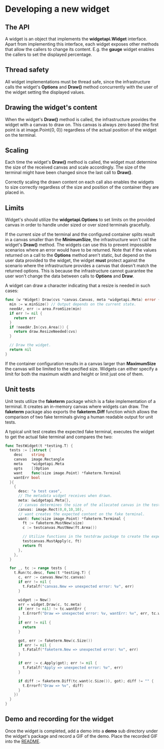 # Developing a new widget

## The API

A widget is an object that implements the **widgetapi.Widget** interface. Apart
from implementing this interface, each widget exposes other methods that allow
the callers to change its content. E.g. the **gauge** widget enables the
callers to set the displayed percentage.

## Thread safety

All widget implementations must be thread safe, since the infrastructure calls
the widget's **Options** and **Draw()** method concurrently with the user of
the widget setting the displayed values.

## Drawing the widget's content

When the widget's **Draw()** method is called, the infrastructure provides the
widget with a canvas to draw on. This canvas is always zero based (the first
point is at image.Point{0, 0}) regardless of the actual position of the widget
on the terminal.

## Scaling

Each time the widget's **Draw()** method is called, the widget must determine
the size of the received canvas and scale accordingly. The size of the terminal
might have been changed since the last call to **Draw()**.

Correctly scaling the drawn content on each call also enables the widgets to
size correctly regardless of the size and position of the container they are
placed in.

## Limits

Widget's should utilize the **widgetapi.Options** to set limits on the provided
canvas in order to handle under sized or over sized terminals gracefully.

If the current size of the terminal and the configured container splits result
in a canvas smaller than the **MinimumSize**, the infrastructure won't call the
widget's **Draw()** method. The widgets can use this to prevent impossible
scenarios where an error would have to be returned. Note that if the values
returned on a call to the **Options** method aren't static, but depend on the
user data provided to the widget, the widget **must** protect against the
scenario where the infrastructure provides a canvas that doesn't match the
returned options. This is because the infrastructure cannot guarantee the user
won't change the data between calls to **Options** and **Draw**.

A widget can draw a character indicating that a resize is needed in such cases:

```go
func (w *Widget) Draw(cvs *canvas.Canvas, meta *widgetapi.Meta) error {
  min := w.minSize() // Output depends on the current state.
  needAr, err := area.FromSize(min)
  if err != nil {
    return err
  }
  if !needAr.In(cvs.Area()) {
    return draw.ResizeNeeded(cvs)
  }

  // Draw the widget.
  return nil
}
```

If the container configuration results in a canvas larger than **MaximumSize**
the canvas will be limited to the specified size. Widgets can either specify a
limit for both the maximum width and height or limit just one of them.


## Unit tests

Unit tests utilize the **faketerm** package which is a fake implementation of a
terminal. It creates an in-memory canvas where widgets can draw. The
**faketerm** package also exports the **faketerm.Diff** function which allows
the comparison of two fake terminals giving a human readable output for unit
tests.

A typical unit test creates the expected fake terminal, executes the widget to
get the actual fake terminal and compares the two:

```go
func TestWidget(t *testing.T) {
  tests := []struct {
    desc    string
    canvas  image.Rectangle
    meta    *widgetapi.Meta
    opts    []Option
    want    func(size image.Point) *faketerm.Terminal
    wantErr bool
  }{
    {
      desc: "a test case",
      // The metadata widget receives when drawn.
      meta: &widgetapi.Meta{},
      // canvas determines the size of the allocated canvas in the test case.
      canvas: image.Rect(0,0,10,10),
      // want creates the expected content on the fake terminal.
      want: func(size image.Point) *faketerm.Terminal {
        ft := faketerm.MustNew(size)
        c := testcanvas.MustNew(ft.Area())

        // Utilize functions in the testdraw package to create the expected content.
        testcanvas.MustApply(c, ft)
        return ft
      },
    },
  }

  for _, tc := range tests {
    t.Run(tc.desc, func(t *testing.T) {
      c, err := canvas.New(tc.canvas)
      if err != nil {
        t.Fatalf("canvas.New => unexpected error: %v", err)
      }

      widget := New()
      err = widget.Draw(c, tc.meta)
      if (err != nil) != tc.wantErr {
        t.Errorf("Draw => unexpected error: %v, wantErr: %v", err, tc.wantErr)
      }
      if err != nil {
        return
      }

      got, err := faketerm.New(c.Size())
      if err != nil {
        t.Fatalf("faketerm.New => unexpected error: %v", err)
      }

      if err := c.Apply(got); err != nil {
        t.Fatalf("Apply => unexpected error: %v", err)
      }

      if diff := faketerm.Diff(tc.want(c.Size()), got); diff != "" {
        t.Errorf("Draw => %v", diff)
      }
    })
  }
}
```

## Demo and recording for the widget

Once the widget is completed, add a demo into a **demo** sub directory under
the widget's package and record a GIF of the demo. Place the recorded GIF into
the [README](http://github.com/mum4k/termdash).
